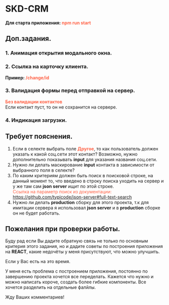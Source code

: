 # SKD-CRM

**Для старта приложения: <span style="color: tomato">npm run start</span>**

## Доп.задания.

### 1. Анимация открытия модального окна.

### 2. Ссылка на карточку клиента.

**Пример: <span style="color: tomato">/change/id</span>**

### 3. Валидация формы перед отправкой на сервер.

<span style="color: tomato">**Без валидации контактов**</span>  
 Если контакт пуст, то он не сохранится на сервере.

### 4. Индикация загрузки.

## Требует пояснения.

1. Если в селекте выбрать поле <span style="color: tomato">**Другое**</span>, то как пользователь должен указать к какой соц.сети этот контакт? Возможно, нужно дополнительно показывать **input** для указания названия соц.сети.
2. Нужно ли делать маскирование **input** контакта в зависимости от выбранного поля в селекте?
3. По каким критериям должен быть поиск в поисковой строке, на данный момент то, что введено в строку поиска уходить на сервер и у же там сам **json server** ищит по этой строке.  
   <span style="color: tomato">Ссылка на параметр поиск из документации: https://github.com/typicode/json-server#full-text-search</span>
4. Нужно ли делать **production** сборку для этого проекта, т.к для имитации сервера я использовал **json server** и в **production** сборке он не будет работать.

## Пожелания при проверки работы.

Буду рад если Вы дадите обратную связь не только по основным критерия этого задания, но и дадите советы по построения приложения на **REACT**, какие недочёты у меня присутствуют, что можно улучшить.  

Если у Вас есть на это время.

У меня есть проблема с построением приложения, постоянно по завершению проекта хочется все переделать.
Кажется что нужно и можно написать короче, создать более гибкие компоненты.
Все хочется разделить на отдельные фалйлы.


Жду Ваших комментариев!